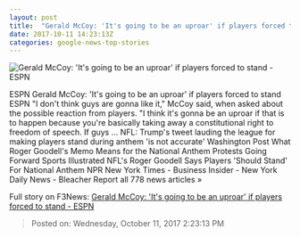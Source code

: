 ```yaml
---
layout: post
title:  "Gerald McCoy: 'It's going to be an uproar' if players forced to stand - ESPN"
date: 2017-10-11 14:23:13Z
categories: google-news-top-stories
---
```


![Gerald McCoy: 'It's going to be an uproar' if players forced to stand - ESPN](http://a4.espncdn.com/combiner/i?img=%2Fphoto%2F2015%2F1030%2Fr21280_1296x729_16%2D9.jpg)

ESPN Gerald McCoy: 'It's going to be an uproar' if players forced to stand ESPN "I don't think guys are gonna like it," McCoy said, when asked about the possible reaction from players. "I think it's gonna be an uproar if that is to happen because you're basically taking away a constitutional right to freedom of speech. If guys ... NFL: Trump's tweet lauding the league for making players stand during anthem 'is not accurate' Washington Post What Roger Goodell's Memo Means for the National Anthem Protests Going Forward Sports Illustrated NFL's Roger Goodell Says Players 'Should Stand' For National Anthem NPR New York Times - Business Insider - New York Daily News - Bleacher Report all 778 news articles »


Full story on F3News: [Gerald McCoy: 'It's going to be an uproar' if players forced to stand - ESPN](http://www.f3nws.com/n/RdHJXB)

> Posted on: Wednesday, October 11, 2017 2:23:13 PM
